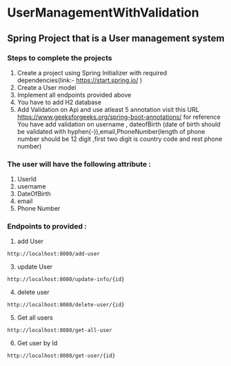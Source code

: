 # UserManagementWithValidation
## Spring Project that is a User management system
### Steps to complete the projects
1. Create a project using Spring Initializer with required dependencies(link:- https://start.spring.io/ )
2. Create a User  model 
3. Implement all endpoints provided above
4. You have to add H2 database
5. Add Validation on Api and use atleast 5 annotation visit this URL https://www.geeksforgeeks.org/spring-boot-annotations/ for reference
You have add validation on username , dateofBirth (date of birth should be validated with hyphen(-)),email,PhoneNumber(length of phone number should be 12 digit ,first two digit is country code and rest phone number)
### The user will have the following attribute :
1. UserId
2. username
3. DateOfBirth
4. email
5. Phone Number

### Endpoints to provided :
1. add User 
 ```
http://localhost:8080/add-user
```
3. update User
 ```
http://localhost:8080/update-info/{id}
```
4. delete user
 ```
http://localhost:8080/delete-user/{id}
```
5. Get all users 
 ```
http://localhost:8080/get-all-user
```
6. Get user by Id
 ```
http://localhost:8080/get-user/{id}
```
